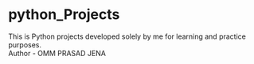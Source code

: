 # python_Projects
This is  Python projects developed solely by me for learning and practice purposes. 
<br>
Author - OMM PRASAD JENA
